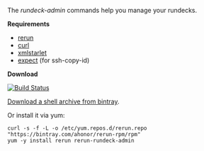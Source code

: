 The *rundeck-admin* commands help you manage your rundecks.

**Requirements**

* [rerun](http://github.com/rerun/rerun)
* [curl](http://curl.haxx.se/docs/manpage.html)
* [xmlstarlet](http://xmlstar.sourceforge.net/)
* [expect](http://en.wikipedia.org/wiki/Expect) (for ssh-copy-id)

**Download**

[![Build Status](https://travis-ci.org/ahonor/rundeck-admin.png?branch=master)](https://travis-ci.org/ahonor/rundeck-admin)

[Download a shell archive from bintray](http://dl.bintray.com/ahonor/rerun-modules). 

Or install it via yum:

    curl -s -f -L -o /etc/yum.repos.d/rerun.repo "https://bintray.com/ahonor/rerun-rpm/rpm"
    yum -y install rerun rerun-rundeck-admin

